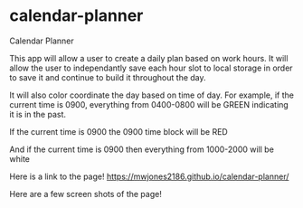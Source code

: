 # calendar-planner
Calendar Planner

This app will allow a user to create a daily plan based on work hours. It will allow the user to independantly save each hour slot to local storage in order to save it and continue to build it throughout the day. 

It will also color coordinate the day based on time of day. For example, if the current time is 0900, everything from 0400-0800 will be GREEN indicating it is in the past.

If the current time is 0900 the 0900 time block will be RED

And if the current time is 0900 then everything from 1000-2000 will be white

Here is a link to the page!
 https://mwjones2186.github.io/calendar-planner/
 
 Here are a few screen shots of the page!

